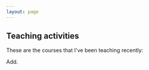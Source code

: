 ```yaml
---
layout: page
---
```


## Teaching activities

These are the courses that I've been teaching recently:

Add.
